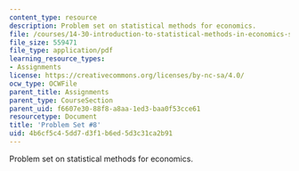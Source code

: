 ```yaml
---
content_type: resource
description: Problem set on statistical methods for economics.
file: /courses/14-30-introduction-to-statistical-methods-in-economics-spring-2009/4b6cf5c45dd7d3f1b6ed5d3c31ca2b91_MIT14_30s09_pset08.pdf
file_size: 559471
file_type: application/pdf
learning_resource_types:
- Assignments
license: https://creativecommons.org/licenses/by-nc-sa/4.0/
ocw_type: OCWFile
parent_title: Assignments
parent_type: CourseSection
parent_uid: f6607e30-88f8-a8aa-1ed3-baa0f53cce61
resourcetype: Document
title: 'Problem Set #8'
uid: 4b6cf5c4-5dd7-d3f1-b6ed-5d3c31ca2b91
---
```

Problem set on statistical methods for economics.